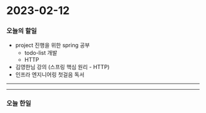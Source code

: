 2023-02-12
==========

### 오늘의 할일
* project 진행을 위한 spring 공부
    * todo-list 개발
    * HTTP
* 김영한님 강의 (스프링 핵심 원리 - HTTP)
* 인프라 엔지니어링 첫걸음 독서
<hr/>
<hr/>

### 오늘 한일